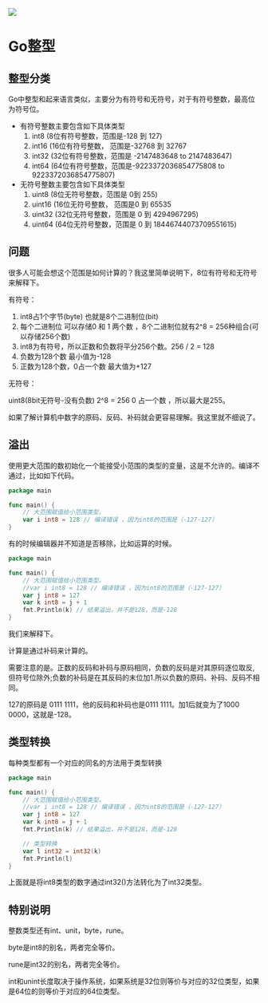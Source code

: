 ![](https://itlab1024-1256529903.cos.ap-beijing.myqcloud.com/202207281322806.png)

# Go整型

## 整型分类

Go中整型和起来语言类似，主要分为有符号和无符号，对于有符号整数，最高位为符号位。

* 有符号整数主要包含如下具体类型
  1. int8 (8位有符号整数，范围是-128 到 127)
  2. int16  (16位有符号整数， 范围是-32768 到 32767
  3. int32 (32位有符号整数，范围是 -2147483648 to 2147483647)
  4. int64 (64位有符号整数，范围是-9223372036854775808 to 9223372036854775807)
* 无符号整数主要包含如下具体类型
  1. uint8 (8位无符号整数，范围是 0到 255)
  2. uint16  (16位无符号整数， 范围是0 到 65535
  3. uint32 (32位无符号整数，范围是 0 到 4294967295)
  4. uint64 (64位无符号整数，范围是 0 到 18446744073709551615)

## 问题

很多人可能会想这个范围是如何计算的？我这里简单说明下，8位有符号和无符号来解释下。



有符号：

1. int8占1个字节(byte) 也就是8个二进制位(bit)
2. 每个二进制位 可以存储0 和 1 两个数 ，8个二进制位就有2^8 = 256种组合(可以存储256个数)
3. int8为有符号，所以正数和负数将平分256个数。256 / 2 = 128
4. 负数为128个数 最小值为-128 
5. 正数为128个数，0占一个数 最大值为+127

无符号：

uint8(8bit无符号-没有负数) 2^8 = 256 0 占一个数 ，所以最大是255。

如果了解计算机中数字的原码、反码、补码就会更容易理解。我这里就不细说了。

## 溢出

使用更大范围的数初始化一个能接受小范围的类型的变量，这是不允许的。编译不通过，比如如下代码。

```go
package main

func main() {
	// 大范围赋值给小范围类型。
	var i int8 = 128 // 编译错误 ，因为int8的范围是（-127-127）
}
```

有的时候编辑器并不知道是否移除，比如运算的时候。

```go
package main

func main() {
	// 大范围赋值给小范围类型。
	//var i int8 = 128 // 编译错误 ，因为int8的范围是（-127-127）
	var j int8 = 127
	var k int8 = j + 1
	fmt.Println(k) // 结果溢出，并不是128，而是-128
}

```

我们来解释下。

计算是通过补码来计算的。

需要注意的是。正数的反码和补码与原码相同，负数的反码是对其原码逐位取反,但符号位除外;负数的补码是在其反码的末位加1.所以负数的原码、补码、反码不相同。

127的原码是 0111 1111，他的反码和补码也是0111 1111。加1后就变为了1000 0000，这就是-128。

## 类型转换

每种类型都有一个对应的同名的方法用于类型转换

```go
package main

func main() {
	// 大范围赋值给小范围类型。
	//var i int8 = 128 // 编译错误 ，因为int8的范围是（-127-127）
	var j int8 = 127
	var k int8 = j + 1
	fmt.Println(k) // 结果溢出，并不是128，而是-128

	// 类型转换
	var l int32 = int32(k)
	fmt.Println(l)
}
```

上面就是将int8类型的数字通过int32()方法转化为了int32类型。



## 特别说明

整数类型还有int、unit，byte，rune。

byte是int8的别名，两者完全等价。

rune是int32的别名，两者完全等价。

int和unint长度取决于操作系统，如果系统是32位则等价与对应的32位类型，如果是64位的则等价于对应的64位类型。